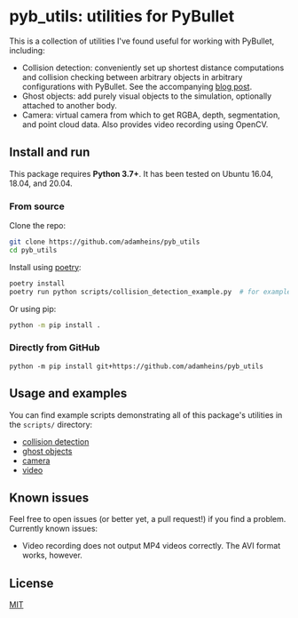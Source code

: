 # pyb_utils: utilities for PyBullet

This is a collection of utilities I've found useful for working with PyBullet,
including:
* Collision detection: conveniently set up shortest distance computations and
  collision checking between arbitrary objects in arbitrary configurations with
  PyBullet. See the accompanying [blog post](https://adamheins.com/blog/collision-detection-pybullet).
* Ghost objects: add purely visual objects to the simulation, optionally
  attached to another body.
* Camera: virtual camera from which to get RGBA, depth, segmentation, and point
  cloud data. Also provides video recording using OpenCV.

## Install and run
This package requires **Python 3.7+**. It has been tested on Ubuntu 16.04,
18.04, and 20.04.

### From source
Clone the repo:
```bash
git clone https://github.com/adamheins/pyb_utils
cd pyb_utils
```

Install using [poetry](https://python-poetry.org/):
```bash
poetry install
poetry run python scripts/collision_detection_example.py  # for example
```

Or using pip:
```bash
python -m pip install .
```

### Directly from GitHub
```
python -m pip install git+https://github.com/adamheins/pyb_utils
```

## Usage and examples
You can find example scripts demonstrating all of this package's utilities in
the `scripts/` directory:

* [collision detection](https://github.com/adamheins/pyb_utils/blob/main/scripts/collision_detection_example.py)
* [ghost objects](https://github.com/adamheins/pyb_utils/blob/main/scripts/ghost_object_example.py)
* [camera](https://github.com/adamheins/pyb_utils/blob/main/scripts/camera_example.py)
* [video](https://github.com/adamheins/pyb_utils/blob/main/scripts/video_example.py)

## Known issues
Feel free to open issues (or better yet, a pull request!) if you find a
problem. Currently known issues:

* Video recording does not output MP4 videos correctly. The AVI format works,
  however.

## License
[MIT](https://github.com/adamheins/pyb_utils/blob/main/LICENSE)
